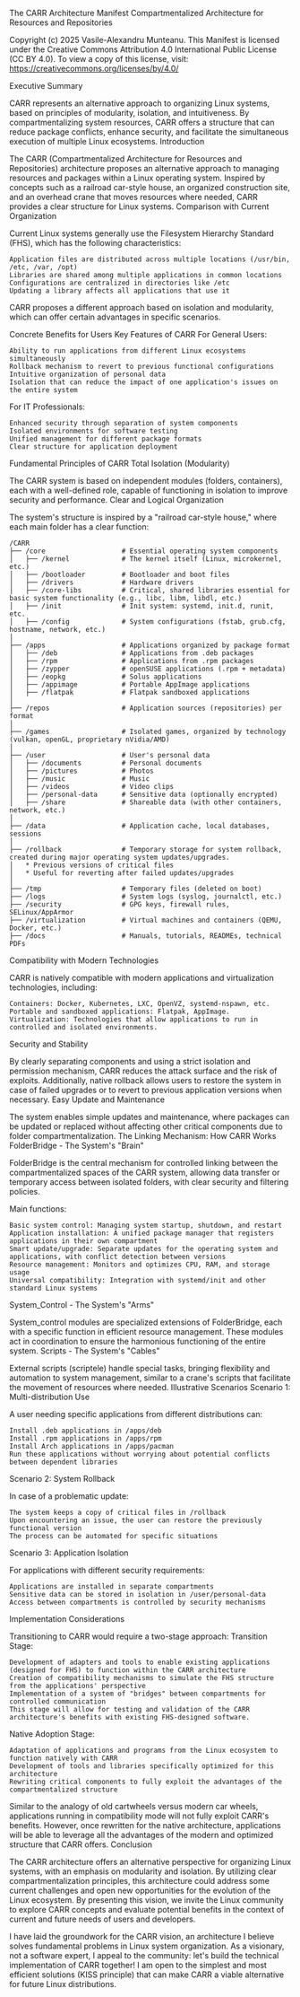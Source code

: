 The CARR Architecture Manifest
Compartmentalized Architecture for Resources and Repositories

Copyright (c) 2025 Vasile-Alexandru Munteanu.
This Manifest is licensed under the Creative Commons Attribution 4.0 International Public License (CC BY 4.0).
To view a copy of this license, visit: https://creativecommons.org/licenses/by/4.0/


Executive Summary

CARR represents an alternative approach to organizing Linux systems, based on principles of modularity, isolation, and intuitiveness.
By compartmentalizing system resources, CARR offers a structure that can reduce package conflicts, enhance security, and facilitate the simultaneous execution of multiple Linux ecosystems.
Introduction

The CARR (Compartmentalized Architecture for Resources and Repositories) architecture proposes an alternative approach to managing resources and packages within a Linux operating system.
Inspired by concepts such as a railroad car-style house, an organized construction site, and an overhead crane that moves resources where needed, CARR provides a clear structure for Linux systems.
Comparison with Current Organization

Current Linux systems generally use the Filesystem Hierarchy Standard (FHS), which has the following characteristics:

    Application files are distributed across multiple locations (/usr/bin, /etc, /var, /opt)
    Libraries are shared among multiple applications in common locations
    Configurations are centralized in directories like /etc
    Updating a library affects all applications that use it

CARR proposes a different approach based on isolation and modularity, which can offer certain advantages in specific scenarios.

Concrete Benefits for Users
Key Features of CARR
For General Users:

    Ability to run applications from different Linux ecosystems simultaneously
    Rollback mechanism to revert to previous functional configurations
    Intuitive organization of personal data
    Isolation that can reduce the impact of one application's issues on the entire system

For IT Professionals:

    Enhanced security through separation of system components
    Isolated environments for software testing
    Unified management for different package formats
    Clear structure for application deployment

Fundamental Principles of CARR
Total Isolation (Modularity)

The CARR system is based on independent modules (folders, containers), each with a well-defined role, capable of functioning in isolation to improve security and performance.
Clear and Logical Organization

The system's structure is inspired by a "railroad car-style house," where each main folder has a clear function:

```
/CARR
├── /core                   # Essential operating system components
│   ├── /kernel             # The kernel itself (Linux, microkernel, etc.)
│   ├── /bootloader         # Bootloader and boot files
│   ├── /drivers            # Hardware drivers
│   ├── /core-libs          # Critical, shared libraries essential for basic system functionality (e.g., libc, libm, libdl, etc.)
│   ├── /init               # Init system: systemd, init.d, runit, etc.
│   ├── /config             # System configurations (fstab, grub.cfg, hostname, network, etc.)
│
├── /apps                   # Applications organized by package format
│   ├── /deb                # Applications from .deb packages
│   ├── /rpm                # Applications from .rpm packages
│   ├── /zypper             # openSUSE applications (.rpm + metadata)
│   ├── /eopkg              # Solus applications
│   ├── /appimage           # Portable AppImage applications
│   ├── /flatpak            # Flatpak sandboxed applications
│
├── /repos                  # Application sources (repositories) per format
│
├── /games                  # Isolated games, organized by technology (vulkan, openGL, proprietary nVidia/AMD)
│
├── /user                   # User's personal data
│   ├── /documents          # Personal documents
│   ├── /pictures           # Photos
│   ├── /music              # Music
│   ├── /videos             # Video clips
│   ├── /personal-data      # Sensitive data (optionally encrypted)
│   ├── /share              # Shareable data (with other containers, network, etc.)
│
├── /data                   # Application cache, local databases, sessions
│
├── /rollback               # Temporary storage for system rollback, created during major operating system updates/upgrades.
│   * Previous versions of critical files
│   * Useful for reverting after failed updates/upgrades
│
├── /tmp                    # Temporary files (deleted on boot)
├── /logs                   # System logs (syslog, journalctl, etc.)
├── /security               # GPG keys, firewall rules, SELinux/AppArmor
├── /virtualization         # Virtual machines and containers (QEMU, Docker, etc.)
├── /docs                   # Manuals, tutorials, READMEs, technical PDFs
```

Compatibility with Modern Technologies

CARR is natively compatible with modern applications and virtualization technologies, including:

    Containers: Docker, Kubernetes, LXC, OpenVZ, systemd-nspawn, etc.
    Portable and sandboxed applications: Flatpak, AppImage.
    Virtualization: Technologies that allow applications to run in controlled and isolated environments.

Security and Stability

By clearly separating components and using a strict isolation and permission mechanism, CARR reduces the attack surface and the risk of exploits. Additionally, native rollback allows users to restore the system in case of failed upgrades or to revert to previous application versions when necessary.
Easy Update and Maintenance

The system enables simple updates and maintenance, where packages can be updated or replaced without affecting other critical components due to folder compartmentalization.
The Linking Mechanism: How CARR Works
FolderBridge - The System's "Brain"

FolderBridge is the central mechanism for controlled linking between the compartmentalized spaces of the CARR system, allowing data transfer or temporary access between isolated folders, with clear security and filtering policies.

Main functions:

    Basic system control: Managing system startup, shutdown, and restart
    Application installation: A unified package manager that registers applications in their own compartment
    Smart update/upgrade: Separate updates for the operating system and applications, with conflict detection between versions
    Resource management: Monitors and optimizes CPU, RAM, and storage usage
    Universal compatibility: Integration with systemd/init and other standard Linux systems

System_Control - The System's "Arms"

System_control modules are specialized extensions of FolderBridge, each with a specific function in efficient resource management. These modules act in coordination to ensure the harmonious functioning of the entire system.
Scripts - The System's "Cables"

External scripts (scriptele) handle special tasks, bringing flexibility and automation to system management, similar to a crane's scripts that facilitate the movement of resources where needed.
Illustrative Scenarios
Scenario 1: Multi-distribution Use

A user needing specific applications from different distributions can:

    Install .deb applications in /apps/deb
    Install .rpm applications in /apps/rpm
    Install Arch applications in /apps/pacman
    Run these applications without worrying about potential conflicts between dependent libraries

Scenario 2: System Rollback

In case of a problematic update:

    The system keeps a copy of critical files in /rollback
    Upon encountering an issue, the user can restore the previously functional version
    The process can be automated for specific situations

Scenario 3: Application Isolation

For applications with different security requirements:

    Applications are installed in separate compartments
    Sensitive data can be stored in isolation in /user/personal-data
    Access between compartments is controlled by security mechanisms

Implementation Considerations

Transitioning to CARR would require a two-stage approach:
Transition Stage:

    Development of adapters and tools to enable existing applications (designed for FHS) to function within the CARR architecture
    Creation of compatibility mechanisms to simulate the FHS structure from the applications' perspective
    Implementation of a system of "bridges" between compartments for controlled communication
    This stage will allow for testing and validation of the CARR architecture's benefits with existing FHS-designed software.

Native Adoption Stage:

    Adaptation of applications and programs from the Linux ecosystem to function natively with CARR
    Development of tools and libraries specifically optimized for this architecture
    Rewriting critical components to fully exploit the advantages of the compartmentalized structure

Similar to the analogy of old cartwheels versus modern car wheels, applications running in compatibility mode will not fully exploit CARR's benefits. However, once rewritten for the native architecture, applications will be able to leverage all the advantages of the modern and optimized structure that CARR offers.
Conclusion

The CARR architecture offers an alternative perspective for organizing Linux systems, with an emphasis on modularity and isolation. By utilizing clear compartmentalization principles, this architecture could address some current challenges and open new opportunities for the evolution of the Linux ecosystem.
By presenting this vision, we invite the Linux community to explore CARR concepts and evaluate potential benefits in the context of current and future needs of users and developers.

I have laid the groundwork for the CARR vision, an architecture I believe solves fundamental problems in Linux system organization.
As a visionary, not a software expert, I appeal to the community: let's build the technical implementation of CARR together!
I am open to the simplest and most efficient solutions (KISS principle) that can make CARR a viable alternative for future Linux distributions.
